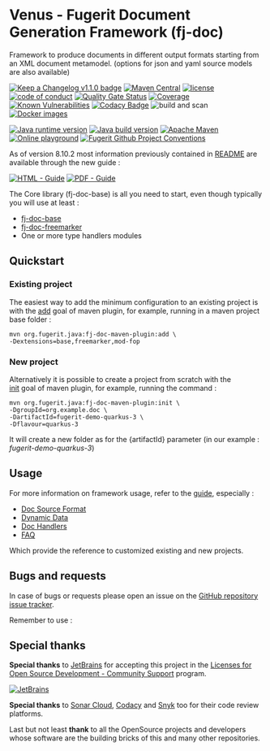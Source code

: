 # Venus - Fugerit Document Generation Framework (fj-doc)

Framework to produce documents in different output formats starting from an XML document metamodel. (options for json and yaml source models are also available)  

[![Keep a Changelog v1.1.0 badge](https://img.shields.io/badge/changelog-Keep%20a%20Changelog%20v1.1.0-%23E05735)](CHANGELOG.md) 
[![Maven Central](https://img.shields.io/maven-central/v/org.fugerit.java/fj-doc.svg)](https://central.sonatype.com/artifact/org.fugerit.java/fj-doc)
[![license](https://img.shields.io/badge/License-Apache%20License%202.0-teal.svg)](https://opensource.org/licenses/Apache-2.0)
[![code of conduct](https://img.shields.io/badge/conduct-Contributor%20Covenant-purple.svg)](https://github.com/fugerit-org/fj-universe/blob/main/CODE_OF_CONDUCT.md)
[![Quality Gate Status](https://sonarcloud.io/api/project_badges/measure?project=fugerit-org_fj-doc&metric=alert_status)](https://sonarcloud.io/summary/new_code?id=fugerit-org_fj-doc)
[![Coverage](https://sonarcloud.io/api/project_badges/measure?project=fugerit-org_fj-doc&metric=coverage)](https://sonarcloud.io/summary/new_code?id=fugerit-org_fj-doc)
[![Known Vulnerabilities](https://snyk.io/test/github/fugerit-org/fj-doc/badge.svg)](https://snyk.io/test/github/fugerit-org/fj-doc)
[![Codacy Badge](https://app.codacy.com/project/badge/Grade/58d93495dce94c618c4299cd80eb19f1)](https://app.codacy.com/gh/fugerit-org/fj-doc/dashboard?utm_source=gh&utm_medium=referral&utm_content=&utm_campaign=Badge_grade)
![build and scan](https://github.com/fugerit-org/fj-doc/actions/workflows/build_maven_package.yml/badge.svg)
[![Docker images](https://img.shields.io/badge/dockerhub-images-important.svg?logo=Docker)](https://hub.docker.com/repository/docker/fugeritorg/fj-doc-playground-quarkus/general)

[![Java runtime version](https://img.shields.io/badge/run%20on-java%208+-%23113366.svg?style=for-the-badge&logo=openjdk&logoColor=white)](https://universe.fugerit.org/src/docs/versions/java8.html)
[![Java build version](https://img.shields.io/badge/build%20on-java%2017+-%23ED8B00.svg?style=for-the-badge&logo=openjdk&logoColor=white)](https://universe.fugerit.org/src/docs/versions/java17.html)
[![Apache Maven](https://img.shields.io/badge/Apache%20Maven-3.9.0+-C71A36?style=for-the-badge&logo=Apache%20Maven&logoColor=white)](https://universe.fugerit.org/src/docs/versions/maven3_9.html)
[![Online playground](https://img.shields.io/badge/Try%20Now-Online%20Playground-1AC736?style=for-the-badge&logo=Onlinect%20Playground&logoColor=white)](https://docs.fugerit.org/fj-doc-playground/home/)
[![Fugerit Github Project Conventions](https://img.shields.io/badge/Fugerit%20Org-Project%20Conventions-1A36C7?style=for-the-badge&logo=Onlinect%20Playground&logoColor=white)](https://universe.fugerit.org/src/docs/conventions/index.html)

As of version 8.10.2 most information previously contained in [README](LEGACY_README.md) are available through the new guide : 

[![HTML - Guide](https://img.shields.io/badge/HTML-Guide-blue?style=for-the-badge)](https://venusdocs.fugerit.org/guide/ "Go to project HTML documentation")
[![PDF - Guide](https://img.shields.io/badge/PDF-Guide-red?style=for-the-badge)](https://venusdocs.fugerit.org/guide/fj-doc-guide.pdf "Go to project PDF documentation")

The Core library (fj-doc-base) is all you need to start, even though typically you will use at least : 
* [fj-doc-base](fj-doc-base/README.md)
* [fj-doc-freemarker](fj-doc-freemarker/README.md)
* One or more type handlers modules

## Quickstart

### Existing project

The easiest way to add the minimum configuration to an existing project is with the 
[add](https://venusdocs.fugerit.org/guide/#maven-plugin-goal-add) 
goal of maven plugin, for example, running in a maven project base folder : 

```shell
mvn org.fugerit.java:fj-doc-maven-plugin:add \
-Dextensions=base,freemarker,mod-fop
```

### New project

Alternatively it is possible to create a project from scratch with the  
[init](https://venusdocs.fugerit.org/guide/#maven-plugin-goal-init)
goal of maven plugin, for example, running the command : 

```shell
mvn org.fugerit.java:fj-doc-maven-plugin:init \
-DgroupId=org.example.doc \
-DartifactId=fugerit-demo-quarkus-3 \
-Dflavour=quarkus-3
```
It will create a new folder as for the {artifactId} parameter 
(in our example : *fugerit-demo-quarkus-3*)

## Usage

For more information on framework usage, refer to the 
[guide](https://venusdocs.fugerit.org/guide/), especially : 

* [Doc Source Format](https://venusdocs.fugerit.org/guide/#doc-format-entry-point)
* [Dynamic Data](https://venusdocs.fugerit.org/guide/#doc-freemarker-entry-point)
* [Doc Handlers](https://venusdocs.fugerit.org/guide/#doc-handlers)
* [FAQ](https://venusdocs.fugerit.org/guide/#doc-faq)

Which provide the reference to customized existing and new projects.

## Bugs and requests

In case of bugs or requests please open an issue on the 
[GitHub repository issue tracker](https://github.com/fugerit-org/fj-doc/issues).

Remember to use : 

## Special thanks

**Special thanks** to [JetBrains](https://www.jetbrains.com/) 
for accepting this project in the 
[Licenses for Open Source Development - Community Support](https://jb.gg/OpenSourceSupport) program.

[![JetBrains](https://universe.fugerit.org/src/docs/thanks/jetbrains.png)](https://universe.fugerit.org/src/docs/thanks/jetbrains.html)

**Special thanks** to [Sonar Cloud](https://sonarcloud.io/), 
[Codacy](https://www.codacy.com/) and 
[Snyk](https://snyk.io/) 
too for their code review platforms.

Last but not least **thank** to all the OpenSource projects and developers whose software are the building bricks of this and many other repositories.